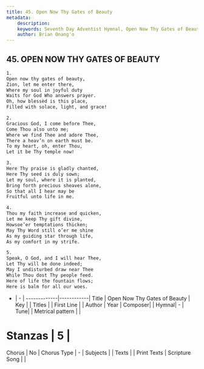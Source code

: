 ```yaml
---
title: 45. Open Now Thy Gates of Beauty
metadata:
    description: 
    keywords: Seventh Day Adventist Hymnal, Open Now Thy Gates of Beauty, , 
    author: Brian Onang'o
---
```



## 45. OPEN NOW THY GATES OF BEAUTY

```txt
1.
Open now thy gates of beauty,
Zion, let me enter there,
Where my soul in joyful duty
Waits for God Who answers prayer.
Oh, how blessèd is this place,
Filled with solace, light, and grace!

2.
Gracious God, I come before Thee,
Come Thou also unto me;
Where we find Thee and adore Thee,
There a heav’n on earth must be.
To my heart, oh, enter Thou,
Let it be Thy temple now!

3.
Here Thy praise is gladly chanted,
Here Thy seed is duly sown;
Let my soul, where it is planted,
Bring forth precious sheaves alone,
So that all I hear may be
Fruitful unto life in me.

4.
Thou my faith increase and quicken,
Let me keep Thy gift divine,
Howsoe’er temptations thicken;
May Thy Word still o’er me shine
As my guiding star through life,
As my comfort in my strife.

5.
Speak, O God, and I will hear Thee,
Let Thy will be done indeed;
May I undisturbed draw near Thee
While Thou dost Thy people feed.
Here of life the fountain flows;
Here is balm for all our woes.
```

- |   -  |
-------------|------------|
Title | Open Now Thy Gates of Beauty |
Key |  |
Titles |  |
First Line |  |
Author | 
Year | 
Composer|  |
Hymnal|  - |
Tune|  |
Metrical pattern | |
# Stanzas | 5 |
Chorus | No |
Chorus Type | - |
Subjects |  |
Texts |  |
Print Texts | 
Scripture Song |  |
  
